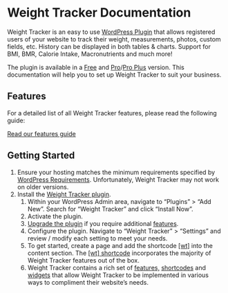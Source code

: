 # Weight Tracker Documentation  
  
Weight Tracker is an easy to use [WordPress Plugin](https://wordpress.org/plugins/weight-loss-tracker/) that allows registered users of your website to track their weight, measurements, photos, custom fields, etc. History can be displayed in both tables & charts. Support for BMI, BMR, Calorie Intake, Macronutrients and much more!  
  
The plugin is available in a [Free](https://wordpress.org/plugins/weight-loss-tracker/) and [Pro](https://shop.yeken.uk/product/weight-tracker-pro/)/[Pro Plus](https://shop.yeken.uk/product/weight-tracker-pro-plus/) version. This documentation will help you to set up Weight Tracker to suit your business.

## Features

For a detailed list of all Weight Tracker features, please read the following guide:

[Read our features guide](https://alicolville.github.io/Weight-Tracker/features.html)

## Getting Started

 1. Ensure your hosting matches the minimum requirements specified by [WordPress Requirements](https://wordpress.org/about/requirements/). Unfortunately, Weight Tracker may not work on older versions.
 2. Install the [Weight Tracker plugin](https://wordpress.org/plugins/weight-loss-tracker/).
	   1. Within your WordPress Admin area, navigate to “Plugins” > “Add New”. Search for “Weight Tracker” and click “Install Now”.
	   2. Activate the plugin.
	   3. [Upgrade the plugin](https://alicolville.github.io/Weight-Tracker/upgrade.html) if you require additional [features](https://alicolville.github.io/Weight-Tracker/features.html).
	   4. Configure the plugin. Navigate to “Weight Tracker” > “Settings” and review / modify each setting to meet your needs.
	   5. To get started, create a page and add the  shortcode [[wt]](https://weight.yeken.uk/shortcodes/?section=weight-loss-tracker-shortcode)  into the content section. The  [[wt] shortcode](https://weight.yeken.uk/shortcodes/?section=weight-loss-tracker-shortcode)  incorporates the majority of Weight Tracker features out of the box.
	   6. Weight Tracker contains a rich set of  [features,](https://weight.yeken.uk/features/) [shortcodes](https://weight.yeken.uk/shortcodes/)  and  [widgets](https://weight.yeken.uk/widgets/) that allow Weight Tracker to be implemented in various ways to compliment their website’s needs.
